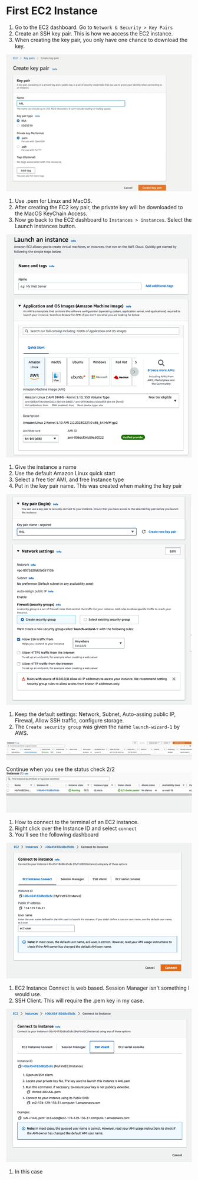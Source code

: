 # First EC2 Instance

1. Go to the EC2 dashboard. Go to ```Network & Security > Key Pairs```
2. Create an SSH key pair.  This is how we access the EC2 instance.  
3. When creating the key pair, you only have one chance to download the key.

![ec2_01](../assets/ec2_01.png)

1. Use .pem for Linux and MacOS. 
2. After creating the EC2 key pair, the private key will be downloaded to the MacOS KeyChain Access.
3. Now go back to the EC2 dashboard to ```Instances > instances```. Select the Launch instances button.

![ec2_02](../assets/ec2_02.png)

1. Give the instance a name
2. Use the default Amazon Linux quick start
3. Select a free tier AMI, and free Instance type
4. Put in the key pair name.  This was created when making the key pair

![ec2_03](../assets/ec2_03.png)

1. Keep the default settings: Network, Subnet, Auto-assing public IP, Firewal, Allow SSH traffic, configure storage.
2. The ```Create security group``` was given the name ```launch-wizard-1``` by AWS.

![ec2_04](../assets/ec2_04.png)

Continue when you see the status check 2/2    
![ec2_05](../assets/ec2_05.png)

1. How to connect to the terminal of an EC2 instance.
2. Right click over the Instance ID and select ```connect```
3. You'll see the following dashboard    

![ec2_06](../assets/ec2_06.png)

1. EC2 Instance Connect is web based.  Session Manager isn't something I would use.
2. SSH Client. This will require the .pem key in my case.

![ec2_07](../assets/ec2_07.png)

1. In this case
